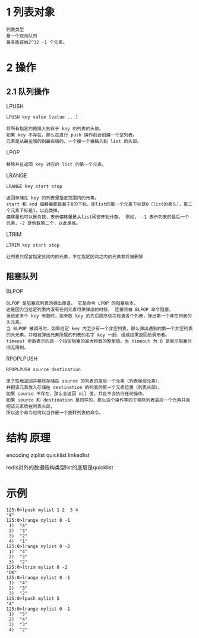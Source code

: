 

# 1 列表对象

    列表类型
    是一个双向队列
    最多能容纳2^32 -1 个元素。
    

# 2 操作

## 2.1 队列操作

LPUSH

    LPUSH key value [value ...]
    
    将所有指定的值插入到存于 key 的列表的头部。
    如果 key 不存在，那么在进行 push 操作前会创建一个空列表。 
    元素是从最左端的到最右端的、一个接一个被插入到 list 的头部。

LPOP 

    移除并且返回 key 对应的 list 的第一个元素。


LRANGE 

    LRANGE key start stop
    
    返回存储在 key 的列表里指定范围内的元素。 
    start 和 end 偏移量都是基于0的下标，即list的第一个元素下标是0（list的表头），第二个元素下标是1，以此类推。
    偏移量也可以是负数，表示偏移量是从list尾部开始计数。 例如， -1 表示列表的最后一个元素，-2 是倒数第二个，以此类推。

LTRIM

    LTRIM key start stop 
    
    让列表只保留指定区间内的元素，不在指定区间之内的元素都将被删除  
      

## 阻塞队列

BLPOP 

    BLPOP 是阻塞式列表的弹出原语。 它是命令 LPOP 的阻塞版本，
    这是因为当给定列表内没有任何元素可供弹出的时候， 连接将被 BLPOP 命令阻塞。 
    当给定多个 key 参数时，按参数 key 的先后顺序依次检查各个列表，弹出第一个非空列表的头元素。
    当 BLPOP 被调用时，如果给定 key 内至少有一个非空列表，那么弹出遇到的第一个非空列表的头元素，并和被弹出元素所属的列表的名字 key 一起，组成结果返回给调用者。
    timeout 参数表示的是一个指定阻塞的最大秒数的整型值。当 timeout 为 0 是表示阻塞时间无限制。

RPOPLPUSH 

    RPOPLPUSH source destination 
    
    原子性地返回并移除存储在 source 的列表的最后一个元素（列表尾部元素）， 
    并把该元素放入存储在 destination 的列表的第一个元素位置（列表头部）。
    如果 source 不存在，那么会返回 nil 值，并且不会执行任何操作。
    如果 source 和 destination 是同样的，那么这个操作等同于移除列表最后一个元素并且把该元素放在列表头部，
    所以这个命令也可以当作是一个旋转列表的命令。


# 结构 原理

encoding
ziplist quicklist linkedlist

redis对外的数据结构类型list的底层是quicklist


# 示例

    125:0>lpush mylist 1 2  3 4 
    "4"
    125:0>lrange mylist 0 -1
     1)  "4"
     2)  "3"
     3)  "2"
     4)  "1"
    125:0>lrange mylist 0 -2
     1)  "4"
     2)  "3"
     3)  "2"
    125:0>ltrim mylist 0 -2
    "OK"
    125:0>lrange mylist 0 -1
     1)  "4"
     2)  "3"
     3)  "2"
    125:0>lpush mylist 5
    "4"
    125:0>lrange mylist 0 -1
     1)  "5"
     2)  "4"
     3)  "3"
     4)  "2"




